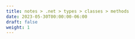 ```yaml
---
title: notes > .net > types > classes > methods
date: 2023-05-30T00:00:00-06:00
draft: false
weight: 1
---
```

